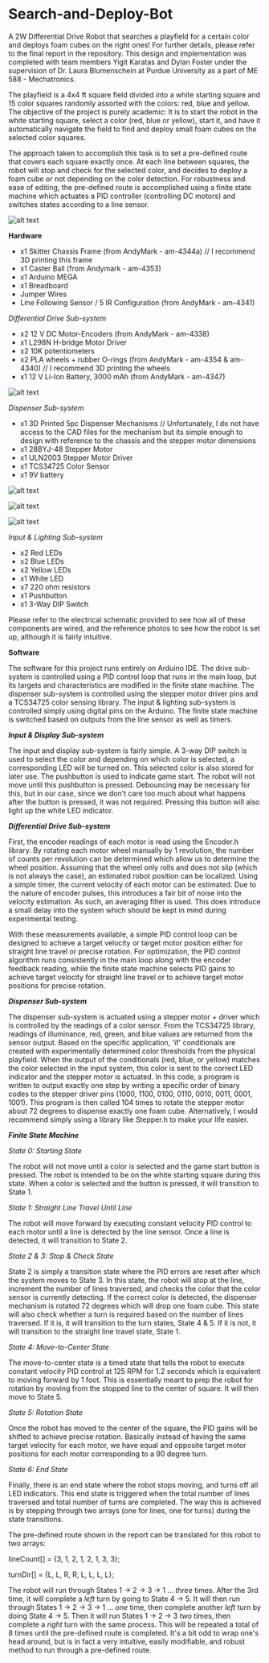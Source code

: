 # Search-and-Deploy-Bot
A 2W Differential Drive Robot that searches a playfield for a certain color and deploys foam cubes on the right ones! For further details, please refer to the final report in the repository. This design and implementation was completed with team members Yigit Karatas and Dylan Foster under the supervision of Dr. Laura Blumenschein at Purdue University as a part of ME 588 - Mechatronics.

The playfield is a 4x4 ft square field divided into a white starting square and 15 color squares randomly assorted with the colors: red, blue and yellow. The objective of the project is purely academic: It is to start the robot in the white starting square, select a color (red, blue or yellow), start it, and have it automatically navigate the field to find and deploy small foam cubes on the selected color squares.

The approach taken to accomplish this task is to set a pre-defined route that covers each square exactly once. At each line between squares, the robot will stop and check for the selected color, and decides to deploy a foam cube or not depending on the color detection. For robustness and ease of editing, the pre-defined route is accomplished using a finite state machine which actuates a PID controller (controlling DC motors) and switches states according to a line sensor.

![alt text](https://github.com/rithvikpillai/Search-and-Deploy-Bot/blob/main/finalprototype.png?raw=true)

<b> Hardware </b>
- x1 Skitter Chassis Frame (from AndyMark - am-4344a) // I recommend 3D printing this frame
- x1 Caster Ball (from Andymark - am-4353)
- x1 Arduino MEGA
- x1 Breadboard
- Jumper Wires
- Line Following Sensor / 5 IR Configuration (from AndyMark - am-4341)

<i> Differential Drive Sub-system </i> 
- x2 12 V DC Motor-Encoders (from AndyMark - am-4338)
- x1 L298N H-bridge Motor Driver
- x2 10K potentiometers
- x2 PLA wheels + rubber O-rings (from AndyMark - am-4354 & am-4340) // I recommend 3D printing the wheels
- x1 12 V Li-Ion Battery, 3000 mAh (from AndyMark - am-4347)

![alt text](https://github.com/rithvikpillai/Search-and-Deploy-Bot/blob/main/driveprototype.png?raw=true)

<i> Dispenser Sub-system </i>
- x1 3D Printed 5pc Dispenser Mechanisms // Unfortunately, I do not have access to the CAD files for the mechanism but its simple enough to design with reference to the chassis and the stepper motor dimensions
- x1 28BYJ-48 Stepper Motor
- x1 ULN2003 Stepper Motor Driver
- x1 TCS34725 Color Sensor
- x1 9V battery

![alt text](https://github.com/rithvikpillai/Search-and-Deploy-Bot/blob/main/dispensercad.png?raw=true)

![alt text](https://github.com/rithvikpillai/Search-and-Deploy-Bot/blob/main/dispenserprototype.png?raw=true)

![alt text](https://github.com/rithvikpillai/Search-and-Deploy-Bot/blob/main/colorsensor.png?raw=true)

<i> Input & Lighting Sub-system </i>
- x2 Red LEDs
- x2 Blue LEDs
- x2 Yellow LEDs
- x1 White LED
- x7 220 ohm resistors
- x1 Pushbutton
- x1 3-Way DIP Switch

Please refer to the electrical schematic provided to see how all of these components are wired, and the reference photos to see how the robot is set up, although it is fairly intuitive.

<b> Software </b>

The software for this project runs entirely on Arduino IDE. The drive sub-system is controlled using a PID control loop that runs in the main loop, but its targets and characteristics are modified in the finite state machine. The dispenser sub-system is controlled using the stepper motor driver pins and a TCS34725 color sensing library. The input & lighting sub-system is controlled simply using digital pins on the Arduino. The finite state machine is switched based on outputs from the line sensor as well as timers.

<b><i> Input & Display Sub-system </i></b>

The input and display sub-system is fairly simple. A 3-way DIP switch is used to select the color and depending on which color is selected, a corresponding LED will be turned on. This selected color is also stored for later use. The pushbutton is used to indicate game start. The robot will not move until this pushbutton is pressed. Debouncing may be necessary for this, but in our case, since we don't care too much about what happens after the button is pressed, it was not required. Pressing this button will also light up the white LED indicator.

<b><i> Differential Drive Sub-system </i></b>

First, the encoder readings of each motor is read using the Encoder.h library. By rotating each motor wheel manually by 1 revolution, the number of counts per revolution can be determined which allow us to determine the wheel position. Assuming that the wheel only rolls and does not slip (which is not always the case), an estimated robot position can be localized. Using a simple timer, the current velocity of each motor can be estimated. Due to the nature of encoder pulses, this introduces a fair bit of noise into the velocity estimation. As such, an averaging filter is used. This does introduce a small delay into the system which should be kept in mind during experimental testing.

With these measurements available, a simple PID control loop can be designed to achieve a target velocity or target motor position either for straight line travel or precise rotation. For optimization, the PID control algorithm runs consistently in the main loop along with the encoder feedback reading, while the finite state machine selects PID gains to achieve target velocity for straight line travel or to achieve target motor positions for precise rotation.

<b><i> Dispenser Sub-system </i></b>

The dispenser sub-system is actuated using a stepper motor + driver which is controlled by the readings of a color sensor. From the TCS34725 library, readings of illuminance, red, green, and blue values are returned from the sensor output. Based on the specific application, 'if' conditionals are created with experimentally determined color thresholds from the physical playfield. When the output of the conditionals (red, blue, or yellow) matches the color selected in the input system, this color is sent to the correct LED indicator and  the stepper motor is actuated. In this code, a program is written to output exactly one step by writing a specific order of binary codes to the stepper driver pins (1000, 1100, 0100, 0110, 0010, 0011, 0001, 1001). This program is then called 104 times to rotate the stepper motor about 72 degrees to dispense exactly one foam cube. Alternatively, I would recommend simply using a library like Stepper.h to make your life easier.

<b> <i> Finite State Machine </i> </b>

<i> State 0: Starting State </i> 

The robot will not move until a color is selected and the game start button is pressed. The robot is intended to be on the white starting square during this state. When a color is selected and the button is pressed, it will transition to State 1.

<i> State 1: Straight Line Travel Until Line </i> 

The robot will move forward by executing constant velocity PID control to each motor until a line is detected by the line sensor. Once a line is detected, it will transition to State 2.

<i> State 2 & 3: Stop & Check State </i> 

State 2 is simply a transition state where the PID errors are reset after which the system moves to State 3. In this state, the robot will stop at the line, increment the number of lines traversed, and checks the color that the color sensor is currently detecting. If the correct color is detected, the dispenser mechanism is rotated 72 degrees which will drop one foam cube. This state will also check whether a turn is required based on the number of lines traversed. If it is, it will transition to the turn states, State 4 & 5. If it is not, it will transition to the straight line travel state, State 1.

<i> State 4: Move-to-Center State </i> 

The move-to-center state is a timed state that tells the robot to execute constant velocity PID control at 125 RPM for 1.2 seconds which is equivalent to moving forward by 1 foot. This is essentially meant to prep the robot for rotation by moving from the stopped line to the center of square. It will then move to State 5.

<i> State 5: Rotation State </i>

Once the robot has moved to the center of the square, the PID gains will be shifted to achieve precise rotation. Basically instead of having the same target velocity for each motor, we have equal and opposite target motor positions for each motor corresponding to a 90 degree turn.

<i> State 6: End State </i>

Finally, there is an end state where the robot stops moving, and turns off all LED indicators. This end state is triggered when the total number of lines traversed and total number of turns are completed. The way this is achieved is by stepping through two arrays (one for lines, one for turns) during the state transitions.

The pre-defined route shown in the report can be translated for this robot to two arrays: 

lineCount[] = {3, 1, 2, 1, 2, 1, 3, 3};

turnDir[] = {L, L, R, R, L, L, L, L};

The robot will run through States 1 -> 2 -> 3 -> 1 ... <i>three</i> times. After the 3rd time, it will complete a <i>left</i> turn by going to State 4 -> 5. It will then run through States 1 -> 2 -> 3 -> 1 ... <i>one</i> time, then complete another <i>left</i> turn by doing State 4 -> 5. Then it will run States 1 -> 2 -> 3 <i>two</i> times, then complete a <i>right</i> turn with the same process. This will be repeated a total of 8 times until the pre-defined route is completed. It's a bit odd to wrap one's head around, but is in fact a very intuitive, easily modifiable, and robust method to run through a pre-defined route.


